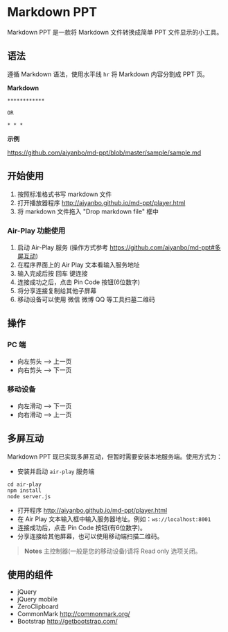 Markdown PPT
============

Markdown PPT 是一款将 Markdown 文件转换成简单 PPT 文件显示的小工具。

## 语法

遵循 Markdown 语法，使用水平线 `hr` 将 Markdown 内容分割成 PPT 页。

**Markdown**

```
************

OR

* * *
```

**示例**

https://github.com/aiyanbo/md-ppt/blob/master/sample/sample.md

## 开始使用

1. 按照标准格式书写 markdown 文件
2. 打开播放器程序 http://aiyanbo.github.io/md-ppt/player.html
3. 将 markdown 文件拖入 "Drop markdown file" 框中

### Air-Play 功能使用

1. 启动 Air-Play 服务 (操作方式参考 https://github.com/aiyanbo/md-ppt#多屏互动)
2. 在程序界面上的 Air Play 文本看输入服务地址
3. 输入完成后按 回车 键连接
4. 连接成功之后，点击 Pin Code 按钮(6位数字)
5. 将分享连接复制给其他子屏幕
6. 移动设备可以使用 微信 微博 QQ 等工具扫墓二维码

## 操作

### PC 端

- 向左剪头 --> 上一页
- 向右剪头 --> 下一页

### 移动设备

- 向左滑动 --> 下一页
- 向右滑动 --> 上一页

## 多屏互动

Markdown PPT 现已实现多屏互动，但暂时需要安装本地服务端。使用方式为：

- 安装并启动 `air-play` 服务端

```
cd air-play
npm install
node server.js
```

- 打开程序 http://aiyanbo.github.io/md-ppt/player.html
- 在 Air Play 文本输入框中输入服务器地址。例如：`ws://localhost:8001`
- 连接成功后，点击 Pin Code 按钮(有6位数字)。
- 分享连接给其他屏幕，也可以使用移动端扫描二维码。

> **Notes**
> 主控制器(一般是您的移动设备)请将 Read only 选项关闭。

## 使用的组件

- jQuery
- jQuery mobile
- ZeroClipboard
- CommonMark http://commonmark.org/
- Bootstrap http://getbootstrap.com/
